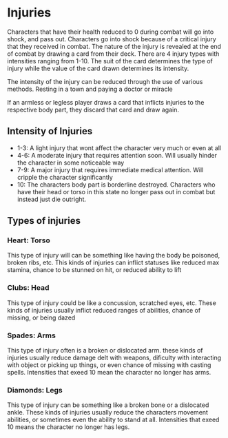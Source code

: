 # Injuries

Characters that have their health reduced to 0 during combat will go into shock, and pass out. Characters go into shock because of a critical injury that they received in combat. The nature of the injury is revealed at the end of combat by drawing a card from their deck. There are 4 injury types with intensities ranging from 1-10. The suit of the card determines the type of injury while the value of the card drawn determines its intensity. 

The intensity of the injury can be reduced through the use of various methods. Resting in a town and paying a doctor or miracle 

If an armless or legless player draws a card that inflicts injuries to the respective body part, they discard that card and draw again.

## Intensity of Injuries

- 1-3: A light injury that wont affect the character very much or even at all
- 4-6: A moderate injury that requires attention soon. Will usually hinder the character in some noticeable way
- 7-9: A major injury that requires immediate medical attention. Will cripple the character significantly 
- 10: The characters body part is borderline destroyed. Characters who have their head or torso in this state no longer pass out in combat but instead just die outright.

## Types of injuries

### Heart: Torso
This type of injury will can be something like having the body be poisoned, broken ribs, etc. This kinds of injuries can inflict statuses like reduced max stamina, chance to be stunned on hit, or reduced ability to lift

### Clubs: Head
This type of injury could be like a concussion, scratched eyes, etc. These kinds of injuries usually inflict reduced ranges of abilities, chance of missing, or being dazed

### Spades: Arms
This type of injury often is a broken or dislocated arm. these kinds of injuries usually reduce damage delt with weapons, dificulty with interacting with object or picking up things, or even chance of missing with casting spells. Intensities that exeed 10 mean the character no longer has arms.

### Diamonds: Legs
This type of injury can be something like a broken bone or a dislocated ankle. These kinds of injuries usually reduce the characters movement abilities, or sometimes even the ability to stand at all. Intensities that exeed 10 means the character no longer has legs.

